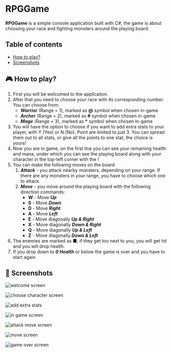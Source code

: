 # RPGGame
**RPGGame** is a simple console application built with C#, the game is about choosing your race and fighting monsters around the playing board.
## Table of contents
- [How to play?](#how-to-play)
- [Screenshots](#screenshots)
## <a id="how-to-play" name="how-to-play"></a>🎮 How to play?
1. First you will be welcomed to the applicaiton.
2. After that you need to choose your race with its corresponding number. You can choose from:
   * ***Warrior*** (Range = 1), marked as **@** symbol when chosen in-game
   * ***Archer*** (Range = 2), marked as **#** symbol when chosen in-game
   * ***Mage*** (Range = 3), marked as __*__ symbol when chosen in-game
3. You will have the option to choose if you want to add extra stats to your player, with Y (Yes) or N (No). Point are limited to just 3. You can spread them out to all stats, or give all the points to one stat, the choice is yours!
4. Now you are in game, on the first line you can see your remaining health and mana, under which you can see the playing board along with your character in the top-left corner with the !
5. You can make the following moves on the board:
   1. ***Attack*** - you attack nearby monsters, depending on your range. If there are any monsters in your range, you have to choose which one to attack.
   2. ***Move*** - you move around the playing board with the following direction commands:
      * **W** - Move ***Up***
      * **S** - Move ***Down***
      * **D** - Move ***Right***
      * **A** - Move ***Left***
      * **E** - Move diagonally ***Up & Right***
      * **X** - Move diagonally ***Down & Right***
      * **Q** - Move diagonally ***Up & Left***
      * **Z** - Move diagonally ***Down & Left***
6. The enemies are marked as ■, if they get too next to you, you will get hit and you will drop health.
7. If you drop down to ***0 Health*** or below the game is over and you have to start again.
## <a id="screenshots" name="screenshots"></a>📸 Screenshots
![welcome screen](https://github.com/ivangeorgiev34/RPGGame/assets/114490562/ff74908d-201f-443a-88f4-62aa1668788f)

![choose character screen](https://github.com/ivangeorgiev34/RPGGame/assets/114490562/c363026d-4194-4269-8cd5-bc6d5df649f1)

![add extra stats](https://github.com/ivangeorgiev34/RPGGame/assets/114490562/c363566e-080b-4064-b43c-912c443f4fa8)

![in game screen](https://github.com/ivangeorgiev34/RPGGame/assets/114490562/eb1dd9e5-d796-4e11-a1ed-002dbcb5e965)

![attack move screen](https://github.com/ivangeorgiev34/RPGGame/assets/114490562/5d1460e4-95ac-41ef-90f8-74fc4bb38699)

![move screen](https://github.com/ivangeorgiev34/RPGGame/assets/114490562/f784bf84-e9d8-4c17-85c0-05d18dfdd314)

![game over screen](https://github.com/ivangeorgiev34/RPGGame/assets/114490562/16a20770-2382-48e2-a133-ab5d32f5cace)
